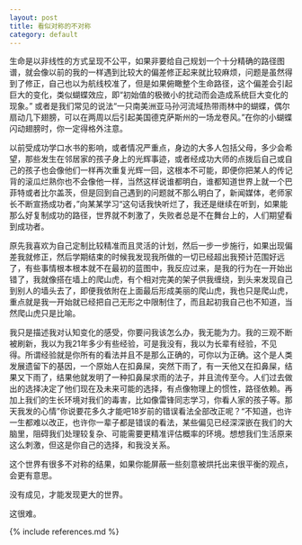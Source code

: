 ```yaml
---
layout: post
title: 看似对称的不对称
category: default
---
```


生命是以非线性的方式呈现不公平，如果非要给自己规划一个十分精确的路径图谱，就会像以前的我的一样遇到比较大的偏差修正起来就比较麻烦，问题是虽然得到了修正，自己也以为航线校准了，但是如果俯瞰整个生命路径，这个偏差会引起巨大的变化，类似蝴蝶效应，即“初始值的极微小的扰动而会造成系统巨大变化的现象。” 或者是我们常见的说法“一只南美洲亚马孙河流域热带雨林中的蝴蝶，偶尔扇动几下翅膀，可以在两周以后引起美国德克萨斯州的一场龙卷风。”在你的小蝴蝶闪动翅膀时，你一定得格外注意。


以前受成功学口水书的影响，或者情况严重点，身边的大多人包括父母，多少会希望，那些发生在邻居家的孩子身上的光辉事迹，或者经成功大师的点拨后自己或自己的孩子也会像他们一样再次重复光辉一回，这根本不可能，即便你把某人的传记背的滚瓜烂熟你也不会像他一样，当然这样说谁都明白，谁都知道世界上就一个巴菲特或者比尔盖茨，但是回到自己遇到的问题就不那么明白了，新闻媒体，老师家长不断宣扬成功者，”向某某学习“这句话我快听烂了，我还是继续在听到，如果能那么好复制成功的路径，世界就不刺激了，失败者总是不在舞台上的，人们期望看到成功者。


原先我喜欢为自己定制比较精准而且灵活的计划，然后一步一步施行，如果出现偏差我就修正，然后学期结束的时候我发现我所做的一切已经超出我预计范围好远了，有些事情根本根本就不在最初的蓝图中，我反应过来，是我的行为在一开始出错了，我就像搭在墙上的爬山虎，有个相对完美的架子供我缠绕，到头来发现自己到别人的墙头去了，即便我依附在上面最后形成美丽的爬山虎，我也只是爬山虎，重点就是我一开始就已经把自己无形之中限制住了，而且起初我自己也不知道，当然爬山虎只是比喻。


我只是描述我对认知变化的感受，你要问我该怎么办，我无能为力。我的三观不断被刷新，我以为我21年多少有些经验，可是我没有，我以为长辈有经验，不见得。所谓经验就是你所有的看法并且不是那么正确的，可你以为正确。这个是人类发展遗留下的基因，一个原始人在扣鼻屎，突然下雨了，有一天他又在扣鼻屎，结果又下雨了，结果他就发明了一种扣鼻屎求雨的法子，并且流传至今。人们过去做出的选择决定了他们现在及未来可能的选择，有点像物理上的惯性，路径依赖。再加上我们的生长环境对我们的毒害，比如像雷锋同志学习，你看人家的孩子等。那天我发的心情”你说要花多久才能吧18岁前的错误看法全部改正呢？“不知道，也许一生都难以改正，也许你一辈子都是错误的看法，某些偏见已经深深嵌在我们的大脑里，阻碍我们处理较复杂、可能需要更精准评估概率的环境。想想我们生活原来这么刺激，但这是你自己的选择，和我没关系。


这个世界有很多不对称的结果，如果你能屏蔽一些刻意被烘托出来很平衡的观点，会更有意思。


没有成见，才能发现更大的世界。


这很难。


{% include references.md %}
